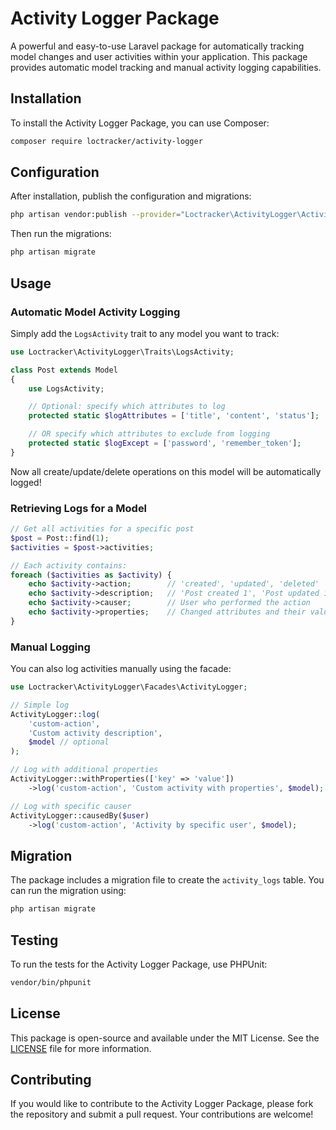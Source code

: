 # Activity Logger Package

A powerful and easy-to-use Laravel package for automatically tracking model changes and user activities within your application. This package provides automatic model tracking and manual activity logging capabilities.

## Installation

To install the Activity Logger Package, you can use Composer:

```bash
composer require loctracker/activity-logger
```

## Configuration

After installation, publish the configuration and migrations:

```bash
php artisan vendor:publish --provider="Loctracker\ActivityLogger\ActivityLoggerServiceProvider"
```

Then run the migrations:

```bash
php artisan migrate
```

## Usage

### Automatic Model Activity Logging

Simply add the `LogsActivity` trait to any model you want to track:

```php
use Loctracker\ActivityLogger\Traits\LogsActivity;

class Post extends Model
{
    use LogsActivity;

    // Optional: specify which attributes to log
    protected static $logAttributes = ['title', 'content', 'status'];

    // OR specify which attributes to exclude from logging
    protected static $logExcept = ['password', 'remember_token'];
}
```

Now all create/update/delete operations on this model will be automatically logged!

### Retrieving Logs for a Model

```php
// Get all activities for a specific post
$post = Post::find(1);
$activities = $post->activities;

// Each activity contains:
foreach ($activities as $activity) {
    echo $activity->action;        // 'created', 'updated', 'deleted'
    echo $activity->description;   // 'Post created 1', 'Post updated 1'
    echo $activity->causer;        // User who performed the action
    echo $activity->properties;    // Changed attributes and their values
}
```

### Manual Logging

You can also log activities manually using the facade:

```php
use Loctracker\ActivityLogger\Facades\ActivityLogger;

// Simple log
ActivityLogger::log(
    'custom-action',
    'Custom activity description',
    $model // optional
);

// Log with additional properties
ActivityLogger::withProperties(['key' => 'value'])
    ->log('custom-action', 'Custom activity with properties', $model);

// Log with specific causer
ActivityLogger::causedBy($user)
    ->log('custom-action', 'Activity by specific user', $model);
```

## Migration

The package includes a migration file to create the `activity_logs` table. You can run the migration using:

```bash
php artisan migrate
```

## Testing

To run the tests for the Activity Logger Package, use PHPUnit:

```bash
vendor/bin/phpunit
```

## License

This package is open-source and available under the MIT License. See the [LICENSE](LICENSE) file for more information.

## Contributing

If you would like to contribute to the Activity Logger Package, please fork the repository and submit a pull request. Your contributions are welcome!